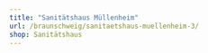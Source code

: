 ```yaml
---
title: "Sanitätshaus Müllenheim"
url: /braunschweig/sanitaetshaus-muellenheim-3/
shop: Sanitätshaus
---
```

